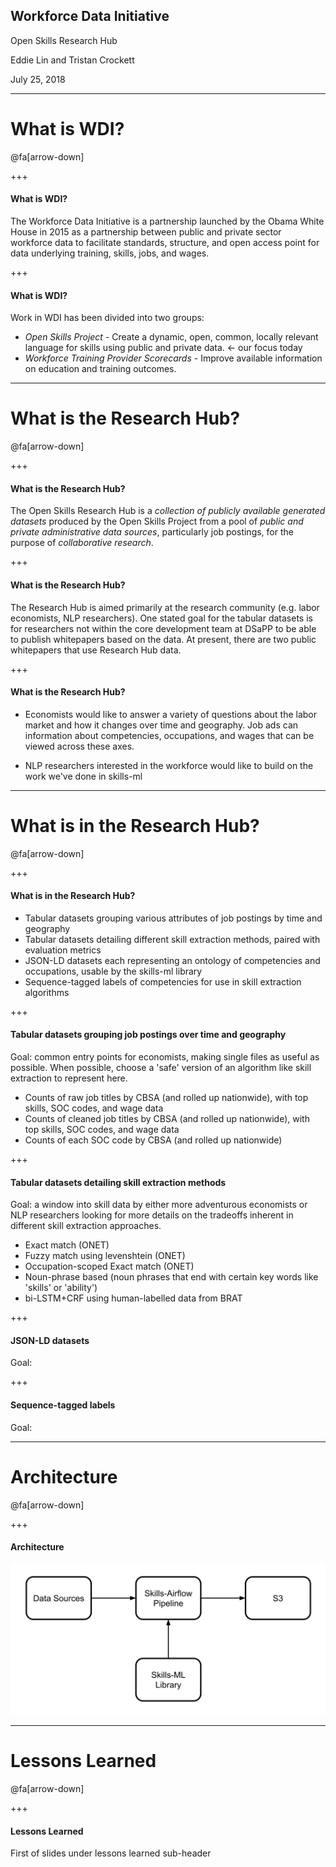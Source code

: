 ## Workforce Data Initiative

Open Skills Research Hub

Eddie Lin and Tristan Crockett

July 25, 2018

---

# What is WDI?

@fa[arrow-down]

+++

#### What is WDI?

The Workforce Data Initiative is a partnership launched by the Obama White House in 2015 as a partnership between public and private sector workforce data to facilitate standards, structure, and open access point for data underlying training, skills, jobs, and wages.

+++

#### What is WDI?

Work in WDI has been divided into two groups:

- *Open Skills Project* - Create a dynamic, open, common, locally relevant language for skills using public and private data. <- our focus today
- *Workforce Training Provider Scorecards* - Improve available information on education and training outcomes.

---

# What is the Research Hub?

@fa[arrow-down]

+++

#### What is the Research Hub?

The Open Skills Research Hub is a *collection of publicly available generated datasets* produced by the Open Skills Project from a pool of *public and private administrative data sources*, particularly job postings, for the purpose of *collaborative research*.

+++

#### What is the Research Hub?

The Research Hub is aimed primarily at the research community (e.g. labor economists, NLP researchers). One stated goal for the tabular datasets is for researchers not within the core development team at DSaPP to be able to publish whitepapers based on the data. At present, there are two public whitepapers that use Research Hub data.

+++

#### What is the Research Hub?

- Economists would like to answer a variety of questions about the labor market and how it changes over time and geography. Job ads can information about competencies, occupations, and wages that can be viewed across these axes.

- NLP researchers interested in the workforce would like to build on the work we've done in skills-ml

---

# What is in the Research Hub?

@fa[arrow-down]

+++

#### What is in the Research Hub?

- Tabular datasets grouping various attributes of job postings by time and geography
- Tabular datasets detailing different skill extraction methods, paired with evaluation metrics
- JSON-LD datasets each representing an ontology of competencies and occupations, usable by the skills-ml library
- Sequence-tagged labels of competencies for use in skill extraction algorithms

+++

#### Tabular datasets grouping job postings over time and geography

Goal: common entry points for economists, making single files as useful as possible. When possible, choose a 'safe' version of an algorithm like skill extraction to represent here.

- Counts of raw job titles by CBSA (and rolled up nationwide), with top skills, SOC codes, and wage data
- Counts of cleaned job titles by CBSA (and rolled up nationwide), with top skills, SOC codes, and wage data
- Counts of each SOC code by CBSA (and rolled up nationwide)

+++

#### Tabular datasets detailing skill extraction methods

Goal: a window into skill data by either more adventurous economists or NLP researchers looking for more details on the tradeoffs inherent in different skill extraction approaches.

- Exact match (ONET)
- Fuzzy match using levenshtein (ONET)
- Occupation-scoped Exact match (ONET)
- Noun-phrase based (noun phrases that end with certain key words like 'skills' or 'ability')
- bi-LSTM+CRF using human-labelled data from BRAT

+++

#### JSON-LD datasets

Goal:

+++

#### Sequence-tagged labels

Goal:

---

# Architecture

@fa[arrow-down]

+++

#### Architecture

![architecture](https://github.com/workforce-data-initiative/presentations/blob/gitpitch/images/research-hub-architecture.svg)

---

# Lessons Learned

@fa[arrow-down]

+++

#### Lessons Learned

First of slides under lessons learned sub-header
